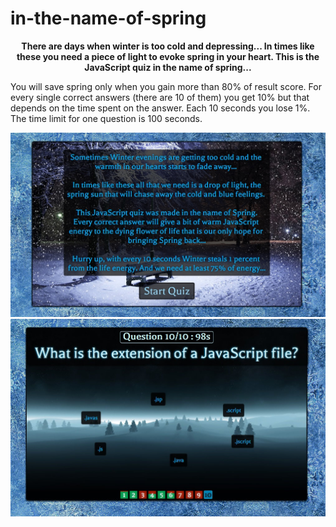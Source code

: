 # in-the-name-of-spring
<p align="center"><b>
There are days when winter is too cold and depressing... 
In times like these you need a piece of light to evoke spring in your heart. This is the JavaScript quiz in the name of spring...
</b></p>

You will save spring only when you gain more than 80% of result score. For every single correct answers (there are 10 of them) you get 10% but that depends on the time spent on the answer. Each 10 seconds you lose 1%. The time limit for one question is 100 seconds.

![Alt text](/screenshot_intro.jpg?raw=true "Optional Title")
![Alt text](/screenshot_question.jpg?raw=true "Optional Title")
